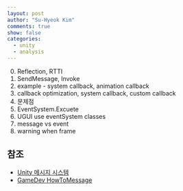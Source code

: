 ```yaml
---
layout: post
author: "Su-Hyeok Kim"
comments: true
show: false
categories:
  - unity
  - analysis
---
```


0. Reflection, RTTI
1. SendMessage, Invoke
2. example - system callback, animation callback
3. callback optimization, system callback, custom callback
4. 문제점
5. EventSystem.Excuete
6. UGUI use eventSystem classes
7. message vs event
8. warning when frame

## 참조

- [Unity 메시지 시스템](https://docs.unity3d.com/kr/current/Manual/MessagingSystem.html)
- [GameDev HowToMessage](http://gamedev.stackexchange.com/questions/120327/how-to-send-an-interface-message)
